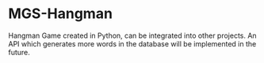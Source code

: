 # MGS-Hangman
Hangman Game created in Python, can be integrated into other projects.
An API which generates more words in the database will be implemented in the future.
